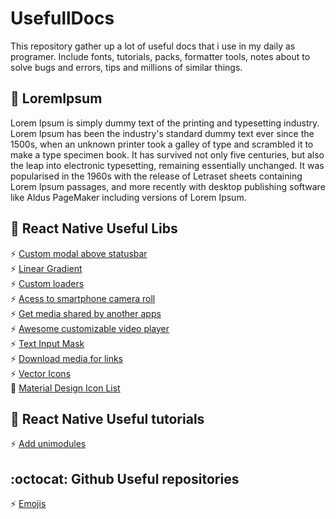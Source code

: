 # UsefullDocs
This repository gather up a lot of useful docs that i use in my daily as programer. Include fonts, tutorials, packs, formatter tools, notes about to solve bugs and errors, tips and millions of similar things.

## :memo: LoremIpsum
Lorem Ipsum is simply dummy text of the printing and typesetting industry. Lorem Ipsum has been the industry's standard dummy text ever since the 1500s, when an unknown printer took a galley of type and scrambled it to make a type specimen book. It has survived not only five centuries, but also the leap into electronic typesetting, remaining essentially unchanged. It was popularised in the 1960s with the release of Letraset sheets containing Lorem Ipsum passages, and more recently with desktop publishing software like Aldus PageMaker including versions of Lorem Ipsum.

## :iphone: React Native Useful Libs 
:zap: [Custom modal above statusbar](https://github.com/dnsgusttavo/UsefullDocs/edit/master/README.md)</br>
:zap: [Linear Gradient](https://github.com/react-native-community/react-native-linear-gradient)</br>
:zap: [Custom loaders](https://github.com/maxs15/react-native-spinkit)</br>
:zap: [Acess to smartphone camera roll](https://github.com/react-native-community/react-native-cameraroll)</br>
:zap: [Get media shared by another apps](https://github.com/meedan/react-native-share-menu)</br>
:zap: [Awesome customizable video player](https://github.com/react-native-community/react-native-video)</br>
:zap: [Text Input Mask](https://github.com/react-native-community/react-native-text-input-mask)</br>
:zap: [Download media for links](https://github.com/joltup/rn-fetch-blob)</br>
:zap: [Vector Icons](https://github.com/oblador/react-native-vector-icons)</br>
:star2: [Material Design Icon List](https://material.io/resources/icons/?style=baseline)</br>

## :rabbit: React Native Useful tutorials
:zap: [Add unimodules](https://docs.expo.io/bare/installing-unimodules/)</br>

## :octocat: Github Useful repositories
:zap: [Emojis](https://gist.github.com/rxaviers/7360908)</br>
